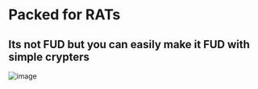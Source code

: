 # Packed for RATs
Its not FUD but you can easily make it FUD with simple crypters
-----------------------------------------------------------------
![image](https://github.com/876N/VenomPacker/assets/133999409/a83b296d-07e7-4c64-bb09-45f8d25aa4c0)
